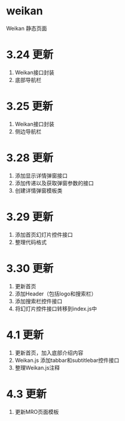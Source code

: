 weikan
======

Weikan 静态页面

3.24 更新
======

1. Weikan接口封装
2. 底部导航栏

3.25 更新
======

1. Weikan接口封装
2. 侧边导航栏

3.28 更新
======

1. 添加显示详情弹窗接口
2. 添加传递以及获取弹窗参数的接口
3. 创建详情弹窗模板类

3.29 更新
======

1. 添加首页幻灯片控件接口
2. 整理代码格式

3.30 更新
======

1. 更新首页
2. 添加Header（包括logo和搜索栏）
3. 添加搜索栏控件接口
4. 将幻灯片控件接口转移到index.js中

4.1 更新
======

1. 更新首页，加入底部介绍内容
2. Weikan.js 添加tabbar和subtitlebar控件接口
3. 整理Weikan.js注释

4.3 更新
======

1. 更新MRO页面模板